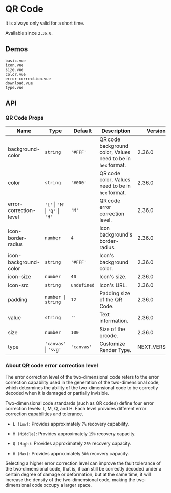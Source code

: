 # QR Code

It is always only valid for a short time.

Available since `2.36.0`.

## Demos

```demo
basic.vue
icon.vue
size.vue
color.vue
error-correction.vue
download.vue
type.vue
```

## API

### QR Code Props

| Name | Type | Default | Description | Version |
| --- | --- | --- | --- | --- |
| background-color | `string` | `'#FFF'` | QR code background color, Values need to be in `hex` format. | 2.36.0 |
| color | `string` | `'#000'` | QR code color, Values need to be in `hex` format. | 2.36.0 |
| error-correction-level | `'L'` \| `'M'` \| `'Q'` \| `'H'` | `'M'` | QR code error correction level. | 2.36.0 |
| icon-border-radius | `number` | `4` | Icon background's border-radius | 2.36.0 |
| icon-background-color | `string` | `'#FFF'` | Icon's background color. | 2.36.0 |
| icon-size | `number` | `40` | Icon's size. | 2.36.0 |
| icon-src | `string` | `undefined` | Icon's URL. | 2.36.0 |
| padding | `number \| string` | `12` | Padding size of the QR Code. | 2.36.0 |
| value | `string` | `''` | Text information. | 2.36.0 |
| size | `number` | `100` | Size of the qrcode. | 2.36.0 |
| type | `'canvas'` \| `'svg'` | `'canvas'` | Customize Render Type. | NEXT_VERSION |

### About QR code error correction level

The error correction level of the two-dimensional code refers to the error correction capability used in the generation of the two-dimensional code, which determines the ability of the two-dimensional code to be correctly decoded when it is damaged or partially invisible.

Two-dimensional code standards (such as QR codes) define four error correction levels: L, M, Q, and H. Each level provides different error correction capabilities and tolerance.

- `L (Low)`: Provides approximately `7%` recovery capability.

- `M (Middle)`: Provides approximately `15%` recovery capacity.

- `Q (High)`: Provides approximately `25%` recovery capacity.

- `H (Max)`: Provides approximately `30%` recovery capacity.

Selecting a higher error correction level can improve the fault tolerance of the two-dimensional code, that is, it can still be correctly decoded under a certain degree of damage or deformation, but at the same time, it will increase the density of the two-dimensional code, making the two-dimensional code occupy a larger space.
